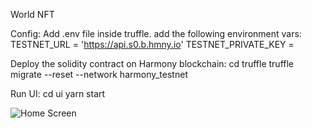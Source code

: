 World NFT

Config:
Add .env file inside truffle.
add the following environment vars:
TESTNET_URL = 'https://api.s0.b.hmny.io'
TESTNET_PRIVATE_KEY = <private key of harmony wallet account>

Deploy the solidity contract on Harmony blockchain:
cd truffle
truffle migrate --reset --network harmony_testnet

Run UI:
cd ui
yarn start

![Home Screen](https://github.com/swapp1990/WorldNFT/blob/master/screenshot/nft1.jpg?raw=true)
